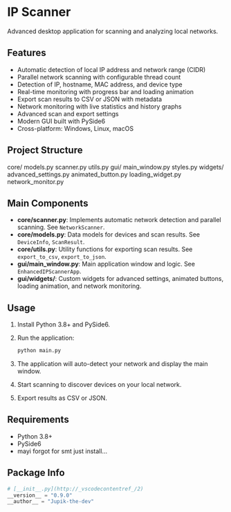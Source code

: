 # IP Scanner

Advanced desktop application for scanning and analyzing local networks.

## Features

- Automatic detection of local IP address and network range (CIDR)
- Parallel network scanning with configurable thread count
- Detection of IP, hostname, MAC address, and device type
- Real-time monitoring with progress bar and loading animation
- Export scan results to CSV or JSON with metadata
- Network monitoring with live statistics and history graphs
- Advanced scan and export settings
- Modern GUI built with PySide6
- Cross-platform: Windows, Linux, macOS

## Project Structure
core/ models.py scanner.py utils.py 
gui/ main_window.py styles.py 
widgets/ advanced_settings.py animated_button.py loading_widget.py network_monitor.py

## Main Components

- **core/scanner.py**: Implements automatic network detection and parallel scanning. See `NetworkScanner`.
- **core/models.py**: Data models for devices and scan results. See `DeviceInfo`, `ScanResult`.
- **core/utils.py**: Utility functions for exporting scan results. See `export_to_csv`, `export_to_json`.
- **gui/main_window.py**: Main application window and logic. See `EnhancedIPScannerApp`.
- **gui/widgets/**: Custom widgets for advanced settings, animated buttons, loading animation, and network monitoring.

## Usage

1. Install Python 3.8+ and PySide6.
2. Run the application:

    ```sh
    python main.py
    ```

3. The application will auto-detect your network and display the main window.
4. Start scanning to discover devices on your local network.
5. Export results as CSV or JSON.

## Requirements

- Python 3.8+
- PySide6
- mayi forgot for smt just install...

## Package Info

```python
# [__init__.py](http://_vscodecontentref_/2)
__version__ = "0.9.0"
__author__ = "Jupik-the-dev"

